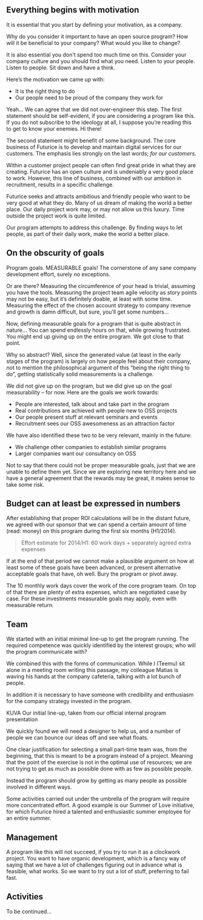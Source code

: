 Everything begins with motivation
---------------------------------

It is essential that you start by defining your motivation, as a company.

Why do you consider it important to have an open source program? How will it be beneficial to your company? What would you like to change?

It is also essential you don't spend too much time on this. Consider your company culture and you should find what you need. Listen to your people. Listen to people. Sit down and have a think.

Here’s the motivation we came up with:

* It is the right thing to do
* Our people need to be proud of the company they work for

Yeah… We can agree that we did not over-engineer this step. The first statement should be self-evident, if you are considering a program like this. If you do not subscribe to the ideology at all, I suppose you’re reading this to get to know your enemies. Hi there!

The second statement might benefit of some background. The core business of Futurice is to develop and maintain digital services for our customers. The emphasis lies strongly on the last words; *for our customers*.

Within a customer project people can often find great pride in what they are creating. Futurice has an open culture and is undeniably a very good place to work. However, this line of business, combined with our ambition in recruitment, results in a specific challenge.

Futurice seeks and attracts ambitious and friendly people who want to be very good at what they do. Many of us dream of making the world a better place. Our daily project work may, or may not allow us this luxury. Time outside the project work is quite limited.

Our program attempts to address this challenge. By finding ways to let people, as part of their daily work, make the world a better place.

On the obscurity of goals
-------------------------
Program goals. MEASURABLE goals! The cornerstone of any sane company development effort, surely no exceptions.

Or are there? Measuring the circumference of your head is trivial, assuming you have the tools. Measuring the project team agile velocity as story points may not be easy, but it’s definitely doable, at least with some time. Measuring the effect of the chosen account strategy to company revenue and growth is damn difficult, but sure, you’ll get some numbers…

Now, defining measurable goals for a program that is quite abstract in nature… You can spend endlessly hours on that, while growing frustrated. You might end up giving up on the entire program. We got close to that point.

Why so abstract? Well, since the generated value (at least in the early stages of the program) is largely on how people feel about their company, not to mention the philosophical argument of this “being the right thing to do”, getting statistically solid measurements is a challenge.

We did not give up on the program, but we did give up on the goal measurability – for now. Here are the goals we work towards:

* People are interested, talk about and take part in the program
* Real contributions are achieved with people new to OSS projects
* Our people present stuff at relevant seminars and events
* Recruitment sees our OSS awesomeness as an attraction factor

We have also identified these two to be very relevant, mainly in the future:

* We challenge other companies to establish similar programs
* Larger companies want our consultancy on OSS

Not to say that there could not be proper measurable goals, just that we are unable to define them yet. Since we are exploring new territory here and we have a general agreement that the rewards may be great, it makes sense to take some risk.

Budget can at least be expressed in numbers
-------------------------------------------
After establishing that proper ROI calculations will be in the distant future, we agreed with our sponsor that we can spend a certain amount of time (read: money) on this program during the first six months (H1/2014).

> Effort estimate for 2014/H1: 60 work days + separately agreed extra expenses
 
If at the end of that period we cannot make a plausible argument on how at least some of these goals have been advanced, or present alternative acceptable goals that have, oh well. Bury the program or pivot away.

The 10 monthly work days cover the work of the core program team. On top of that there are plenty of extra expenses, which are negotiated case by case. For these investments measurable goals may apply, even with measurable return.

Team
----
We started with an initial minimal line-up to get the program running. The required competence was quickly identified by the interest groups; who will the program communicate with?

We combined this with the forms of communication. While I (Teemu) sit alone in a meeting room writing this passage, my colleague Matias is waving his hands at the company cafeteria, talking with a lot bunch of people.

In addition it is necessary to have someone with credibility and enthusiasm for the company strategy invested in the program.

KUVA
Our initial line-up, taken from our official internal program presentation

We quickly found we will need a designer to help us, and a number of people we can bounce our ideas off and see what floats.

One clear justification for selecting a small part-time team was, from the beginning, that this is meant to be a program instead of a project. Meaning that the point of the exercise is not in the optimal use of resources; we are not trying to get as much as possible done with as few as possible people.

Instead the program should grow by getting as many people as possible involved in different ways.

Some activities carried out under the umbrella of the program will require more concentrated effort. A good example is our Summer of Love initiative, for which Futurice hired a talented and enthusiastic summer employee for an entire summer.
 
Management
----------
A program like this will not succeed, if you try to run it as a clockwork project. You want to have organic development, which is a fancy way of saying that we have a lot of challenges figuring out in advance what is feasible, what works. So we want to try out a lot of stuff, preferring to fail fast.
 
Activities
----------
To be continued...
